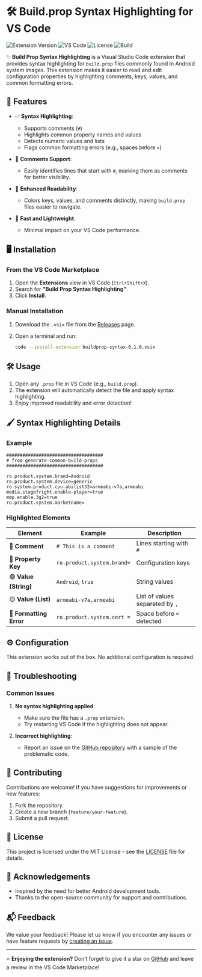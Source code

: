 # 🛠️ Build.prop Syntax Highlighting for VS Code

![Extension Version](https://img.shields.io/badge/version-0.1.0-blue.svg)
![VS Code](https://img.shields.io/badge/VS%20Code-%3E%3D1.75.0-blue.svg)
![License](https://img.shields.io/badge/license-MIT-green.svg)
![Build](https://github.com/your-repo/vscode-buildprop-syntax/workflows/CI/badge.svg)

✨ **Build Prop Syntax Highlighting** is a Visual Studio Code extension that provides syntax highlighting for `build.prop` files commonly found in Android system images. This extension makes it easier to read and edit configuration properties by highlighting comments, keys, values, and common formatting errors.

## 📑 Features

- ✅ **Syntax Highlighting**:
  - Supports comments (`#`)
  - Highlights common property names and values
  - Detects numeric values and lists
  - Flags common formatting errors (e.g., spaces before `=`)

- 💬 **Comments Support**:
  - Easily identifies lines that start with `#`, marking them as comments for better visibility.

- 📝 **Enhanced Readability**:
  - Colors keys, values, and comments distinctly, making `build.prop` files easier to navigate.

- 🚀 **Fast and Lightweight**:
  - Minimal impact on your VS Code performance.

## 🖥️ Installation

### From the VS Code Marketplace
1. Open the **Extensions** view in VS Code (`Ctrl+Shift+X`).
2. Search for **"Build Prop Syntax Highlighting"**.
3. Click **Install**.

### Manual Installation
1. Download the `.vsix` file from the [Releases](https://github.com/your-repo/vscode-buildprop-syntax/releases) page.
2. Open a terminal and run:

   ```bash
   code --install-extension buildprop-syntax-0.1.0.vsix
   ```

## 🛠️ Usage

1. Open any `.prop` file in VS Code (e.g., `build.prop`).
2. The extension will automatically detect the file and apply syntax highlighting.
3. Enjoy improved readability and error detection!

## 🖌️ Syntax Highlighting Details

### Example

```properties
####################################
# from generate-common-build-props
####################################

ro.product.system.brand=Android
ro.product.system.device=generic
ro.system.product.cpu.abilist32=armeabi-v7a,armeabi
media.stagefright.enable-player=true
mmp.enable.3g2=true
ro.product.system.marketname=
```

### Highlighted Elements

| Element                | Example                             | Description                       |
|------------------------|-------------------------------------|-----------------------------------|
| 🔹 **Comment**         | `# This is a comment`               | Lines starting with `#`           |
| 🔸 **Property Key**    | `ro.product.system.brand=`          | Configuration keys                |
| 🟢 **Value (String)**  | `Android`, `true`                   | String values                     |
| 🟡 **Value (List)**    | `armeabi-v7a,armeabi`               | List of values separated by `,`   |
| 🔴 **Formatting Error**| `ro.product.system.cert =`          | Space before `=` detected         |

## ⚙️ Configuration

This extension works out of the box. No additional configuration is required.

## 🐞 Troubleshooting

### Common Issues
1. **No syntax highlighting applied**:
   - Make sure the file has a `.prop` extension.
   - Try restarting VS Code if the highlighting does not appear.

2. **Incorrect highlighting**:
   - Report an issue on the [GitHub repository](https://github.com/your-repo/vscode-buildprop-syntax/issues) with a sample of the problematic code.

## 🤝 Contributing

Contributions are welcome! If you have suggestions for improvements or new features:

1. Fork the repository.
2. Create a new branch (`feature/your-feature`).
3. Submit a pull request.

## 📄 License

This project is licensed under the MIT License - see the [LICENSE](LICENSE) file for details.

## 🙏 Acknowledgements

- Inspired by the need for better Android development tools.
- Thanks to the open-source community for support and contributions.

## 📬 Feedback

We value your feedback! Please let us know if you encounter any issues or have feature requests by [creating an issue](https://github.com/your-repo/vscode-buildprop-syntax/issues).

---

⭐ **Enjoying the extension?** Don’t forget to give it a star on [GitHub](https://github.com/your-repo/vscode-buildprop-syntax) and leave a review in the VS Code Marketplace!

